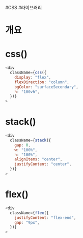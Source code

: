 #CSS #라이브러리
# 개요






# css()
``` js
<div
  className={css({
    display: "flex",
    flexDirection: "column",
    bgColor: "surfaceSecondary",
    h: "100vh",
  })}
>
```



# stack()
``` js
<div
  className={stack({
    gap: 0,
    w: "100%",
    h: "100%",
    alignItems: "center",
    justifyContent: "center",
  })}
>
```



# flex()
``` js
<div
  className={flex({
    justifyContent: "flex-end",
    gap: "9px",
  })}
>
```
